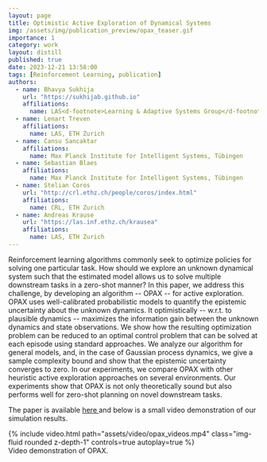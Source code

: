 ```yaml
---
layout: page
title: Optimistic Active Exploration of Dynamical Systems
img: /assets/img/publication_preview/opax_teaser.gif
importance: 1
category: work
layout: distill
published: true
date: 2023-12-21 13:58:00
tags: [Reinforcement Learning, publication]
authors:
  - name: Bhavya Sukhija
    url: "https://sukhijab.github.io"
    affiliations:
      name: LAS<d-footnote>Learning & Adaptive Systems Group</d-footnote> & CRL<d-footnote>Computational Robotics Lab</d-footnote>, ETH Zurich
  - name: Lenart Treven
    affiliations:
      name: LAS, ETH Zurich
  - name: Cansu Sancaktar
    affiliations: 
      name: Max Planck Institute for Intelligent Systems, Tübingen
  - name: Sebastian Blaes
    affiliations:
      name: Max Planck Institute for Intelligent Systems, Tübingen
  - name: Stelian Coros
    url: "http://crl.ethz.ch/people/coros/index.html"
    affiliations:
      name: CRL, ETH Zurich
  - name: Andreas Krause
    url: "https://las.inf.ethz.ch/krausea"
    affiliations:
      name: LAS, ETH Zurich
---
```


Reinforcement learning algorithms commonly seek to optimize policies for solving one particular task. How should we explore an unknown dynamical system such that the estimated model allows us to solve multiple downstream tasks in a zero-shot manner? In this paper, we address this challenge, by developing an algorithm -- OPAX -- for active exploration. OPAX uses well-calibrated probabilistic models to quantify the epistemic uncertainty about the unknown dynamics. It optimistically -- w.r.t. to plausible dynamics -- maximizes the information gain between the unknown dynamics and state observations. We show how the resulting optimization problem can be reduced to an optimal control problem that can be solved at each episode using standard approaches. We analyze our algorithm for general models, and, in the case of Gaussian process dynamics, we give a sample complexity bound and show that the epistemic uncertainty converges to zero. In our experiments, we compare OPAX with other heuristic active exploration approaches on several environments. Our experiments show that OPAX is not only theoretically sound but also performs well for zero-shot planning on novel downstream tasks.


The paper is available <a href="https://arxiv.org/pdf/2306.12371.pdf"> here </a> and below is a small video demonstration of our simulation results.

<div class="row mt-3">
        {% include video.html path="assets/video/opax_videos.mp4" class="img-fluid rounded z-depth-1" controls=true autoplay=true %}
</div>
<div class="caption">
    Video demonstration of OPAX.
</div>



